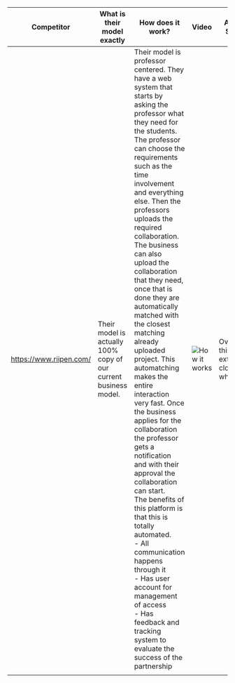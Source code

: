 
| Competitor              | What is their model exactly                                      | How does it work?                                                                                                                                                                                                                                                                                                                                                                                                                                                                                                                                                                                                                                                                                                                                                                                                                                                                                        | Video                                                      | Action Steps                             |
| ----------------------- | ---------------------------------------------------------------- | -------------------------------------------------------------------------------------------------------------------------------------------------------------------------------------------------------------------------------------------------------------------------------------------------------------------------------------------------------------------------------------------------------------------------------------------------------------------------------------------------------------------------------------------------------------------------------------------------------------------------------------------------------------------------------------------------------------------------------------------------------------------------------------------------------------------------------------------------------------------------------------------------------- | ---------------------------------------------------------- | ---------------------------------------- |
| https://www.riipen.com/ | Their model is actually 100% copy of our current business model. | Their model is professor centered. They have a web system that starts by asking the professor what they need for the students. The professor can choose the requirements such as the time involvement and everything else. Then the professors uploads the required collaboration.<br>The business can also upload the collaboration that they need, once that is done they are automatically matched with the closest matching already uploaded project. This automatching makes the entire interaction very fast. Once the business applies for the collaboration the professor gets a notification and with their approval the collaboration can start.<br>The benefits of this platform is that this is totally automated.<br>- All communication happens through it<br>- Has user account for management of access<br>- Has feedback and tracking system to evaluate the success of the partnership | ![How it works](https://youtu.be/fvAmCHzyGXo?t=2183)  <br> | Overall, this is extremely close to what |
|                         |                                                                  |                                                                                                                                                                                                                                                                                                                                                                                                                                                                                                                                                                                                                                                                                                                                                                                                                                                                                                          |                                                            |                                          |

